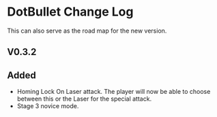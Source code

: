 # DotBullet Change Log

This can also serve as the road map for the new version.

## V0.3.2

## Added
- Homing Lock On Laser attack. The player will now be able to choose between this or the Laser for the special attack.
- Stage 3 novice mode.
